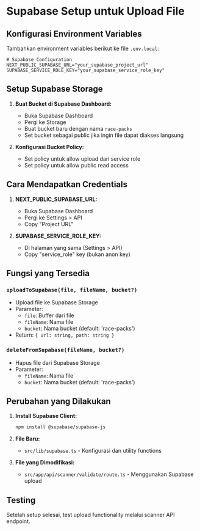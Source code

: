 # Supabase Setup untuk Upload File

## Konfigurasi Environment Variables

Tambahkan environment variables berikut ke file `.env.local`:

```env
# Supabase Configuration
NEXT_PUBLIC_SUPABASE_URL="your_supabase_project_url"
SUPABASE_SERVICE_ROLE_KEY="your_supabase_service_role_key"
```

## Setup Supabase Storage

1. **Buat Bucket di Supabase Dashboard:**
   - Buka Supabase Dashboard
   - Pergi ke Storage
   - Buat bucket baru dengan nama `race-packs`
   - Set bucket sebagai public jika ingin file dapat diakses langsung

2. **Konfigurasi Bucket Policy:**
   - Set policy untuk allow upload dari service role
   - Set policy untuk allow public read access

## Cara Mendapatkan Credentials

1. **NEXT_PUBLIC_SUPABASE_URL:**
   - Buka Supabase Dashboard
   - Pergi ke Settings > API
   - Copy "Project URL"

2. **SUPABASE_SERVICE_ROLE_KEY:**
   - Di halaman yang sama (Settings > API)
   - Copy "service_role" key (bukan anon key)

## Fungsi yang Tersedia

### `uploadToSupabase(file, fileName, bucket?)`

- Upload file ke Supabase Storage
- Parameter:
  - `file`: Buffer dari file
  - `fileName`: Nama file
  - `bucket`: Nama bucket (default: 'race-packs')
- Return: `{ url: string, path: string }`

### `deleteFromSupabase(fileName, bucket?)`

- Hapus file dari Supabase Storage
- Parameter:
  - `fileName`: Nama file
  - `bucket`: Nama bucket (default: 'race-packs')

## Perubahan yang Dilakukan

1. **Install Supabase Client:**

   ```bash
   npm install @supabase/supabase-js
   ```

2. **File Baru:**
   - `src/lib/supabase.ts` - Konfigurasi dan utility functions

3. **File yang Dimodifikasi:**
   - `src/app/api/scanner/validate/route.ts` - Menggunakan Supabase upload

## Testing

Setelah setup selesai, test upload functionality melalui scanner API endpoint.
